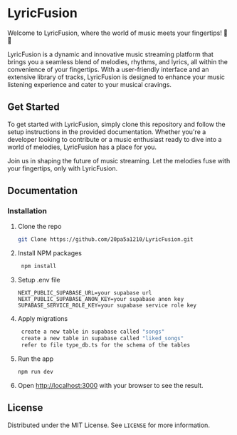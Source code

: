 # LyricFusion

Welcome to LyricFusion, where the world of music meets your fingertips! 🎵📱

LyricFusion is a dynamic and innovative music streaming platform that brings you a seamless blend of melodies, rhythms, and lyrics, all within the convenience of your fingertips. With a user-friendly interface and an extensive library of tracks, LyricFusion is designed to enhance your music listening experience and cater to your musical cravings.

## Get Started

To get started with LyricFusion, simply clone this repository and follow the setup instructions in the provided documentation. Whether you're a developer looking to contribute or a music enthusiast ready to dive into a world of melodies, LyricFusion has a place for you.

Join us in shaping the future of music streaming. Let the melodies fuse with your fingertips, only with LyricFusion.

## Documentation

### Installation

1. Clone the repo
   ```sh
   git Clone https://github.com/20pa5a1210/LyricFusion.git
   ```
2. Install NPM packages
   ```sh
    npm install
   ```
3. Setup .env file

   ```
   NEXT_PUBLIC_SUPABASE_URL=your supabase url
   NEXT_PUBLIC_SUPABASE_ANON_KEY=your supabase anon key
   SUPABASE_SERVICE_ROLE_KEY=your supabase service role key
   ```
4. Apply migrations

   ```sh
    create a new table in supabase called "songs"
    create a new table in supabase called "liked_songs"
    refer to file type_db.ts for the schema of the tables
   ```


5. Run the app

   ```sh
   npm run dev
   ```
6. Open [http://localhost:3000](http://localhost:3000) with your browser to see the result.

## License

Distributed under the MIT License. See `LICENSE` for more information.

